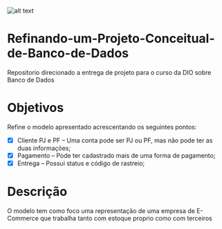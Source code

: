 ![alt text]()

# Refinando-um-Projeto-Conceitual-de-Banco-de-Dados
Repositorio direcionado a entrega de projeto para o curso da DIO sobre Banco de Dados

# Objetivos
Refine o modelo apresentado acrescentando os seguintes pontos:

- [x]  Cliente PJ e PF – Uma conta pode ser PJ ou PF, mas não pode ter as duas informações;
- [x]  Pagamento – Pode ter cadastrado mais de uma forma de pagamento;
- [x]  Entrega – Possui status e código de rastreio;

# Descrição
O modelo tem como foco uma representação de uma empresa de E-Commerce que trabalha tanto com estoque proprio como com terceiros
